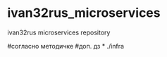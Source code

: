 # ivan32rus_microservices
ivan32rus microservices repository

#согласно методичке
#доп. дз * ./infra

